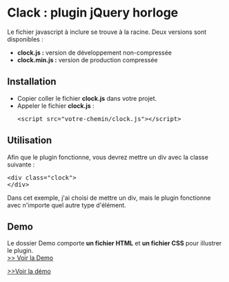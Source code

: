 <h1>Clack : plugin jQuery horloge</h1>

<p>Le fichier javascript à inclure se trouve à la racine.
Deux versions sont disponibles :
<ul>
<li><b>clock.js :</b> version de développement non-compressée</li>
<li><b>clock.min.js :</b> version de production compressée</li>
</uL>
</p>

<h2>Installation</h2>

<ul>
  <li>Copier coller le fichier <b>clock.js</b> dans votre projet.</li>
  <li>Appeler le fichier <strong>clock.js</strong> : <pre>&lt;script src="votre-chemin/clock.js">&lt;/script></pre></li>
</ul>

<h2>Utilisation</h2>

<p>Afin que le plugin fonctionne, vous devrez mettre un div avec la classe suivante :</p>

<pre>
&lt;div class="clock">
&lt;/div>
</pre>

<p>Dans cet exemple, j'ai choisi de mettre un div, mais le plugin fonctionne avec n'importe quel autre type d'élément.</p>

<h2>Demo</h2>

<p>Le dossier Demo comporte <strong>un fichier HTML</strong></strong> et <strong>un fichier CSS</strong> pour illustrer le plugin.<br><a target="_blank" href="https://jsfiddle.net/v7qz2kyc/4/">>> Voir la Demo</a></p>



<a target="_blank" href="https://jsfiddle.net/samantha_Mazzei_12/sat91sx9/">>>Voir la démo</a>
